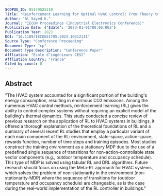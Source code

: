 ```yaml
---
SCOPUS_ID: 85179525510
Title: "Reinforcement Learning for Optimal HVAC Control: From Theory to Real-World Applications"
Author: "Al Sayed K."
Journal: "IECON Proceedings (Industrial Electronics Conference)"
Publication Date: {'$date': '2023-01-01T00:00:00Z'}
Publication Year: 2023
DOI: "10.1109/IECON51785.2023.10312131"
Source Type: "Conference Proceeding"
Document Type: "cp"
Document Type Description: "Conference Paper"
Affliation: "École d’ingénieurs CESI"
Affliation Country: "France"
Cited by count: 0
---
```


## Abstract
"The HVAC system accounted for a significant portion of the building's energy consumption, resulting in enormous CO2 emissions. Among the numerous HVAC control methods, reinforcement learning (RL) gives the ability to control complex systems without requiring an explicit model of the building's thermal dynamics. This study conducted a concise review of previous research on the application of RL to HVAC systems in buildings, it offered a thorough explanation of the theoretical foundations of RL and a summary of several recent RL studies that employ a particular variant of each main component of the RL: environment, state-space, action-space, rewards function, number of time steps and training episodes. Most studies construct the training environment as a stationary MDP due to the use of a predefined single sequence of transitions for non-action-controllable state vector components (e.g., outdoor temperature and occupancy schedule). This type of MDP is solved using tabular RL and DRL algorithms. Future research should focus on using the Meta-RL approach for HVAC systems, which solves the problem of non-stationarity in the environment (non-stationarity-MDP) where the sequence of transitions for (outdoor temperature and occupancy schedule) are changeable, as is the case during the real-world implementation of the RL controller in buildings."
